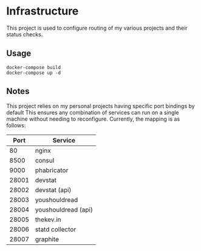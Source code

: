 # Infrastructure

This project is used to configure routing of my various projects and their
status checks.

## Usage

    docker-compose build
    docker-compose up -d


## Notes

This project relies on my personal projects having specific port bindings by
default This ensures any combination of services can run on a single machine
without needing to reconfigure. Currently, the mapping is as follows:

| Port  | Service             |
| ----- | ------------------- |
| 80    | nginx               |
| 8500  | consul              |
| 9000  | phabricator         |
| 28001 | devstat             |
| 28002 | devstat (api)       |
| 28003 | youshouldread       |
| 28004 | youshouldread (api) |
| 28005 | thekev.in           |
| 28006 | statd collector     |
| 28007 | graphite            |
